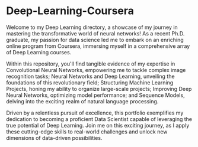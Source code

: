 # Deep-Learning-Coursera

Welcome to my Deep Learning directory, a showcase of my journey in mastering the transformative world of neural networks! As a recent Ph.D. graduate, my passion for data science led me to embark on an enriching online program from Coursera, immersing myself in a comprehensive array of Deep Learning courses.

Within this repository, you'll find tangible evidence of my expertise in Convolutional Neural Networks, empowering me to tackle complex image recognition tasks; Neural Networks and Deep Learning, unveiling the foundations of this revolutionary field; Structuring Machine Learning Projects, honing my ability to organize large-scale projects; Improving Deep Neural Networks, optimizing model performance; and Sequence Models, delving into the exciting realm of natural language processing.

Driven by a relentless pursuit of excellence, this portfolio exemplifies my dedication to becoming a proficient Data Scientist capable of leveraging the true potential of Deep Learning. Join me on this exciting journey, as I apply these cutting-edge skills to real-world challenges and unlock new dimensions of data-driven possibilities.
